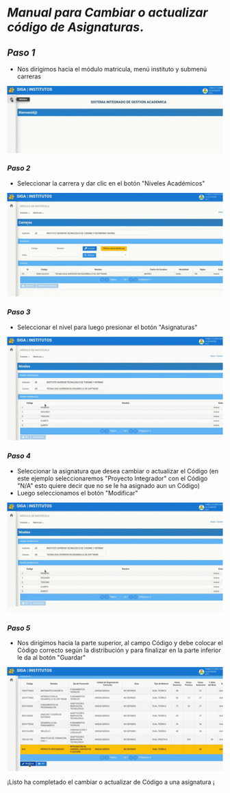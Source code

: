 # ***Manual para Cambiar o actualizar código de Asignaturas***.

## ***Paso 1***
- Nos dirigimos hacia el módulo matricula, menú instituto y submenú carreras

![CCC_GIF1](CCC_GIF1.gif)

### ***Paso 2***
- Seleccionar la carrera y dar clic en el botón "Niveles Académicos"

![CCC_GIF2](CCC_GIF2.gif)

### ***Paso 3***
- Seleccionar el nivel para luego presionar el botón "Asignaturas"

![CCC_GIF3](CCC_GIF3.gif)

### ***Paso 4***
- Seleccionar la asignatura que desea cambiar o actualizar el Código (en este ejemplo seleccionaremos "Proyecto Integrador" con el Código "N/A" esto quiere decir que no se le ha asignado aun un Código)
- Luego seleccionamos el botón "Modificar"

![CCC_GI4](CCC_GIF4.gif)

### ***Paso 5***
- Nos dirigimos hacia la parte superior, al campo Código y debe colocar el Código correcto según la distribución y para finalizar en la parte inferior le da al botón "Guardar"

![CCC_GIF5](CCC_GIF5.gif)

¡Listo ha completado el cambiar o actualizar de Código a una asignatura ¡

